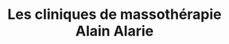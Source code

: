 ---
title: "Les cliniques de massothérapie Alain Alarie"
url: /drummondville/les-cliniques-de-massotherapie-alain-alarie/
shop: massage
---